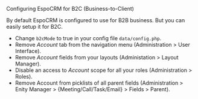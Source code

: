 Configuring EspoCRM for B2C (Business-to-Client)

By default EspoCRM is configured to use for B2B business. But you can easily setup it for B2C.

* Change `b2cMode` to true in your config file `data/config.php`.
* Remove *Account* tab from the navigation menu (Administration > User Interface).
* Remove *Account* fields from your layouts (Administation > Layout Manager).
* Disable an access to *Account* scope for all your roles (Administration > Roles).
* Remove Account from picklists of all parent fields (Administration > Enity Manager > {Meeting/Call/Task/Email} > Fields > Parent).



